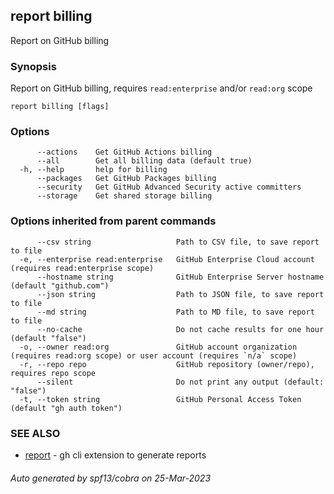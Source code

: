## report billing

Report on GitHub billing

### Synopsis

Report on GitHub billing, requires `read:enterprise` and/or `read:org` scope

```
report billing [flags]
```

### Options

```
      --actions    Get GitHub Actions billing
      --all        Get all billing data (default true)
  -h, --help       help for billing
      --packages   Get GitHub Packages billing
      --security   Get GitHub Advanced Security active committers
      --storage    Get shared storage billing
```

### Options inherited from parent commands

```
      --csv string                   Path to CSV file, to save report to file
  -e, --enterprise read:enterprise   GitHub Enterprise Cloud account (requires read:enterprise scope)
      --hostname string              GitHub Enterprise Server hostname (default "github.com")
      --json string                  Path to JSON file, to save report to file
      --md string                    Path to MD file, to save report to file
      --no-cache                     Do not cache results for one hour (default "false")
  -o, --owner read:org               GitHub account organization (requires read:org scope) or user account (requires `n/a` scope)
  -r, --repo repo                    GitHub repository (owner/repo), requires repo scope
      --silent                       Do not print any output (default: "false")
  -t, --token string                 GitHub Personal Access Token (default "gh auth token")
```

### SEE ALSO

* [report](report.md)	 - gh cli extension to generate reports

###### Auto generated by spf13/cobra on 25-Mar-2023
